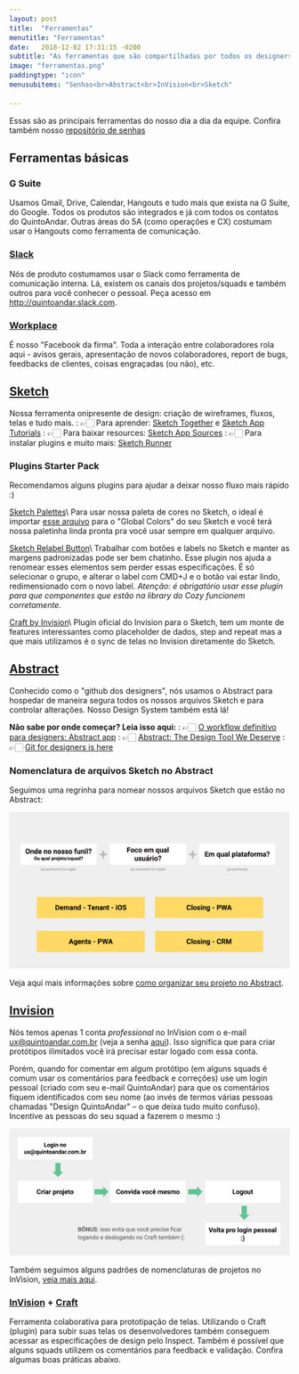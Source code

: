 ```yaml
---
layout: post
title:  "Ferramentas"
menutitle: "Ferramentas"
date:   2018-12-02 17:31:15 -0200
subtitle: "As ferramentas que são compartilhadas por todos os designers de produto do QuintoAndar."
image: "ferramentas.png"
paddingtype: "icon"
menusubitems: "Senhas<br>Abstract<br>InVision<br>Sketch"

---
```


Essas são as principais ferramentas do nosso dia a dia da equipe. Confira também nosso [repositório de senhas](https://docs.google.com/spreadsheets/d/1-zkx4eawy1QNBzVyyCHCTqvFMlkes-DErpvdJ_8EHig/edit?usp=sharing)

## Ferramentas básicas

### G Suite

Usamos Gmail, Drive, Calendar, Hangouts e tudo mais que exista na G Suite, do Google. Todos os produtos são integrados e já com todos os contatos do QuintoAndar. Outras áreas do 5A (como operações e CX) costumam usar o Hangouts como ferramenta de comunicação.

### [Slack](https://slack.com/)

Nós de produto costumamos usar o Slack como ferramenta de comunicação interna. Lá, existem os canais dos projetos/squads e também outros para você conhecer o pessoal. Peça acesso em <http://quintoandar.slack.com>.

### [Workplace](https://quintoandar.facebook.com/)

É nosso "Facebook da firma". Toda a interação entre colaboradores rola aqui - avisos gerais, apresentação de novos colaboradores, report de bugs, feedbacks de clientes, coisas engraçadas (ou não), etc.

## [Sketch](https://www.sketchapp.com/)
Nossa ferramenta onipresente de design: criação de wireframes, fluxos, telas e tudo mais.
: 👉🏻	Para aprender: [Sketch Together](https://www.youtube.com/channel/UCZHkx_OyRXHb1D3XTqOidRw) e [Sketch App Tutorials](https://www.youtube.com/playlist?list=PLLnpHn493BHE6UIsdKYlS5zu-ZYvx22CS)
: 👉🏻	Para baixar resources: [Sketch App Sources](https://www.sketchappsources.com/)
: 👉🏻	Para instalar plugins e muito mais: [Sketch Runner](https://sketchrunner.com/)

### Plugins Starter Pack

Recomendamos alguns plugins para ajudar a deixar nosso fluxo mais rápido :)

[Sketch Palettes](https://github.com/andrewfiorillo/sketch-palettes)\\
Para usar nossa paleta de cores no Sketch, o ideal é importar [esse arquivo](https://drive.google.com/open?id=1LDntFXzEwuBfFL0msKp51_H2ODWEmK_p) para o "Global Colors" do seu Sketch e você terá nossa paletinha linda pronta pra você usar sempre em qualquer arquivo.

[Sketch Relabel Button](https://github.com/kenmoore/sketch-relabel-button)\\
Trabalhar com botões e labels no Sketch e manter as margens padronizadas pode ser bem chatinho. Esse plugin nos ajuda a renomear esses elementos sem perder essas especificações. É só selecionar o grupo, e alterar o label com CMD+J e o botão vai estar lindo, redimensionado com o novo label. *Atenção: é obrigatório usar esse plugin para que componentes que estão na library do Cozy funcionem corretamente.*

[Craft by Invision](https://www.invisionapp.com/craft)\\
Plugin oficial do Invision para o Sketch, tem um monte de features interessantes como placeholder de dados, step and repeat mas a que mais utilizamos é o sync de telas no Invision diretamente do Sketch.

## [Abstract](https://www.goabstract.com/)

Conhecido como o "github dos designers", nós usamos o Abstract para hospedar de maneira segura todos os nossos arquivos Sketch e para controlar alterações. Nosso Design System também está lá!  

**Não sabe por onde começar? Leia isso aqui:**
: 👉🏻	[O workflow definitivo para designers: Abstract app](https://brasil.uxdesign.cc/abstract-app-e-o-workflow-definitivo-para-designers-e146d42a2498)
: 👉🏻	[Abstract: The Design Tool We Deserve](https://blog.prototypr.io/abstract-the-design-tool-we-deserve-6157bb94469e)
: 👉🏻	[Git for designers is here](http://hackingui.com/design/git-for-designers-abstract/)

### Nomenclatura de arquivos Sketch no Abstract

Seguimos uma regrinha para nomear nossos arquivos Sketch que estão no Abstract:

![](/assets/img/nomenclatura-sketch.png)

Veja aqui mais informações sobre [como organizar seu projeto no Abstract](https://drive.google.com/a/quintoandar.com.br/open?id=13DV5MgpTLY7iCgEgbdMAJDDFxoUwQNnCwntYINCyQ6s).


## [Invision](https://www.invisionapp.com/)

Nós temos apenas 1 conta _professional_ no InVision com o e-mail <ux@quintoandar.com.br> (veja a senha [aqui](https://docs.google.com/spreadsheets/d/1-zkx4eawy1QNBzVyyCHCTqvFMlkes-DErpvdJ_8EHig/edit?usp=sharing)). Isso significa que para criar protótipos ilimitados você irá precisar estar logado com essa conta.  

Porém, quando for comentar em algum protótipo (em alguns squads é comum usar os comentários para feedback e correções) use um login pessoal (criado com seu e-mail QuintoAndar) para que os comentários fiquem identificados com seu nome (ao invés de termos várias pessoas chamadas "Design QuintoAndar" – o que deixa tudo muito confuso). Incentive as pessoas do seu squad a fazerem o mesmo :)

![](/assets/img/invision-flow.png)

Também seguimos alguns padrões de nomenclaturas de projetos no InVision, [veja mais aqui](https://docs.google.com/presentation/d/13DV5MgpTLY7iCgEgbdMAJDDFxoUwQNnCwntYINCyQ6s/edit#slide=id.g3b3d14a50b_0_30).

### [InVision](https://www.invisionapp.com/) + [Craft](https://www.invisionapp.com/craft)
Ferramenta colaborativa para prototipação de telas. Utilizando o Craft (plugin) para subir suas telas os desenvolvedores também conseguem acessar as especificações de design pelo Inspect. Também é possível que alguns squads utilizem os comentários para feedback e validação. Confira algumas boas práticas abaixo.


